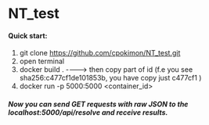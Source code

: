 # NT_test

#### Quick start:
 
  1. git clone https://github.com/cpokimon/NT_test.git
  2. open terminal
  3. docker build .  ----> then copy part of id (f.e you see sha256:c477cf1de101853b, you have copy just c477cf1 )
  4. docker run -p 5000:5000 <container_id>
  
##### Now you can send GET requests with raw JSON to the localhost:5000/api/resolve and receive results.
